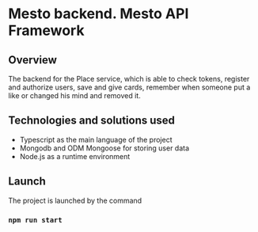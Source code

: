 # Mesto backend. Mesto API Framework

## Overview
The backend for the Place service, which is able to check tokens, register and authorize users, save and give cards, remember when someone put a like or changed his mind and removed it.

## Technologies and solutions used
- Typescript as the main language of the project
- Mongodb and ODM Mongoose for storing user data
- Node.js as a runtime environment

## Launch

The project is launched by the command
### `npm run start`

